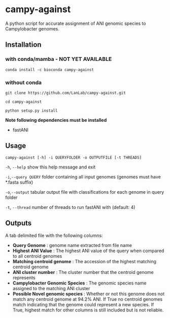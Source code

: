 # campy-against
A python script for accurate assignment of ANI genomic species to Campylobacter genomes. 


## Installation

### with conda/mamba - NOT YET AVAILABLE

`conda install -c bioconda campy-against`

### without conda

`git clone https://github.com/LanLab/campy-against.git`

`cd campy-against`

`python setup.py install`

**Note following dependencies must be installed**

* fastANI

## Usage

`campy-against [-h] -i QUERYFOLDER -o OUTPUTFILE [-t THREADS]`

`-h`, `--help`            show this help message and exit

`-i`,`--query QUERY`    folder containing all input genomes (genomes must have *.fasta suffix)
  
`-o`,`--output`     tabular output file with classifications for each genome in query folder

`-t`, `--thread` number of threads to run fastANI with (default: 4)

## Outputs

A tab delimited file with the following columns:

* **Query Genome** : genome name extracted from file name
* **Highest ANI Value** : The highest ANI value of the query when compared to all centroid genomes
* **Matching centroid genome** : The accession of the highest matching centroid genome
* **ANI cluster number** : The cluster number that the centroid genome represents
* **Campylobacter Genomic Species** : The genomic species name assigned to the matching ANI cluster
* **Possible Novel genomic species** : Whether or not this genome does not match any centroid genome at 94.2% ANI. If True no centroid genomes match indicating that the genome could represent a new species. If True, highest match for other columns is still included but is not reliable.
